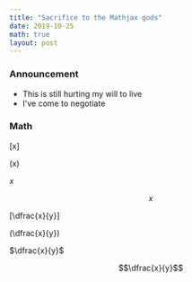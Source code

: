 ```yaml
---
title: "Sacrifice to the Mathjax gods"
date: 2019-10-25
math: true
layout: post
---
```


### Announcement

- This is still hurting my will to live
- I've come to negotiate

### Math

\[x\]

\(x\)

$x$

$$x$$

\[\dfrac{x}{y}\]

\(\dfrac{x}{y}\)

$\dfrac{x}{y}$

$$\dfrac{x}{y}$$